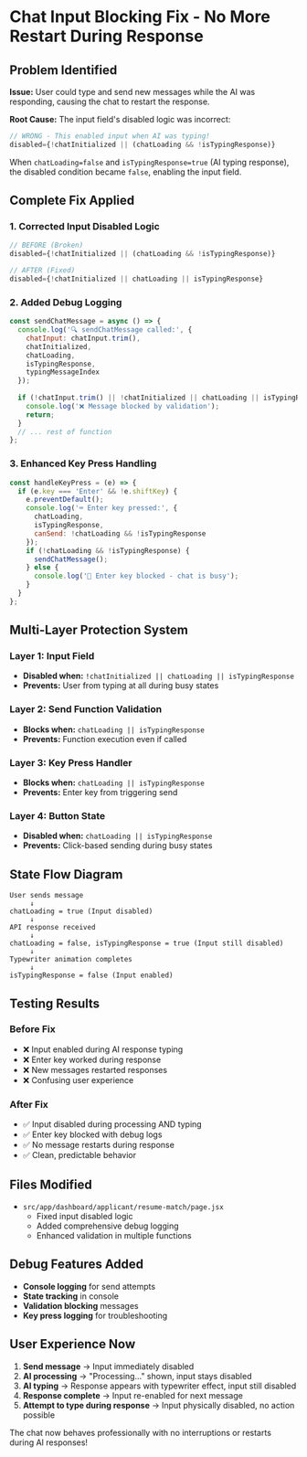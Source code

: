 # Chat Input Blocking Fix - No More Restart During Response

## Problem Identified
**Issue:** User could type and send new messages while the AI was responding, causing the chat to restart the response.

**Root Cause:** The input field's disabled logic was incorrect:
```jsx
// WRONG - This enabled input when AI was typing!
disabled={!chatInitialized || (chatLoading && !isTypingResponse)}
```

When `chatLoading=false` and `isTypingResponse=true` (AI typing response), the disabled condition became `false`, enabling the input field.

## Complete Fix Applied

### 1. Corrected Input Disabled Logic
```jsx
// BEFORE (Broken)
disabled={!chatInitialized || (chatLoading && !isTypingResponse)}

// AFTER (Fixed)
disabled={!chatInitialized || chatLoading || isTypingResponse}
```

### 2. Added Debug Logging
```jsx
const sendChatMessage = async () => {
  console.log('🔍 sendChatMessage called:', {
    chatInput: chatInput.trim(),
    chatInitialized,
    chatLoading,
    isTypingResponse,
    typingMessageIndex
  });
  
  if (!chatInput.trim() || !chatInitialized || chatLoading || isTypingResponse) {
    console.log('❌ Message blocked by validation');
    return;
  }
  // ... rest of function
};
```

### 3. Enhanced Key Press Handling
```jsx
const handleKeyPress = (e) => {
  if (e.key === 'Enter' && !e.shiftKey) {
    e.preventDefault();
    console.log('⌨️ Enter key pressed:', {
      chatLoading,
      isTypingResponse,
      canSend: !chatLoading && !isTypingResponse
    });
    if (!chatLoading && !isTypingResponse) {
      sendChatMessage();
    } else {
      console.log('🚫 Enter key blocked - chat is busy');
    }
  }
};
```

## Multi-Layer Protection System

### Layer 1: Input Field
- **Disabled when:** `!chatInitialized || chatLoading || isTypingResponse`
- **Prevents:** User from typing at all during busy states

### Layer 2: Send Function Validation  
- **Blocks when:** `chatLoading || isTypingResponse`
- **Prevents:** Function execution even if called

### Layer 3: Key Press Handler
- **Blocks when:** `chatLoading || isTypingResponse`  
- **Prevents:** Enter key from triggering send

### Layer 4: Button State
- **Disabled when:** `chatLoading || isTypingResponse`
- **Prevents:** Click-based sending during busy states

## State Flow Diagram

```
User sends message
     ↓
chatLoading = true (Input disabled)
     ↓
API response received
     ↓
chatLoading = false, isTypingResponse = true (Input still disabled)
     ↓
Typewriter animation completes
     ↓
isTypingResponse = false (Input enabled)
```

## Testing Results

### Before Fix
- ❌ Input enabled during AI response typing
- ❌ Enter key worked during response
- ❌ New messages restarted responses
- ❌ Confusing user experience

### After Fix
- ✅ Input disabled during processing AND typing
- ✅ Enter key blocked with debug logs
- ✅ No message restarts during response
- ✅ Clean, predictable behavior

## Files Modified
- `src/app/dashboard/applicant/resume-match/page.jsx`
  - Fixed input disabled logic
  - Added comprehensive debug logging
  - Enhanced validation in multiple functions

## Debug Features Added
- **Console logging** for send attempts
- **State tracking** in console
- **Validation blocking** messages
- **Key press logging** for troubleshooting

## User Experience Now
1. **Send message** → Input immediately disabled
2. **AI processing** → "Processing..." shown, input stays disabled  
3. **AI typing** → Response appears with typewriter effect, input still disabled
4. **Response complete** → Input re-enabled for next message
5. **Attempt to type during response** → Input physically disabled, no action possible

The chat now behaves professionally with no interruptions or restarts during AI responses!

